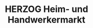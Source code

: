 ---
title: "HERZOG Heim- und Handwerkermarkt"
url: /lauterbach/herzog-heim-und-handwerkermarkt/
shop: Baustoffe
---